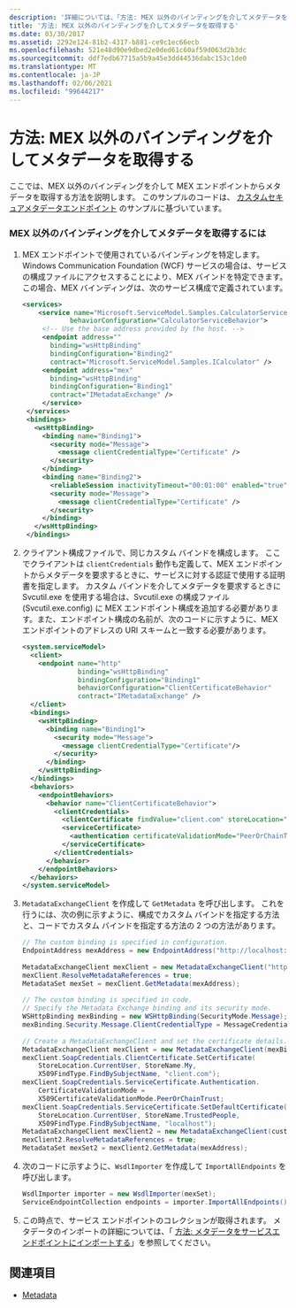 ```yaml
---
description: '詳細については、「方法: MEX 以外のバインディングを介してメタデータを取得する」を参照してください。'
title: '方法: MEX 以外のバインディングを介してメタデータを取得する'
ms.date: 03/30/2017
ms.assetid: 2292e124-81b2-4317-b881-ce9c1ec66ecb
ms.openlocfilehash: 521e48d90e9dbed2e0ded61c60af59d063d2b3dc
ms.sourcegitcommit: ddf7edb67715a5b9a45e3dd44536dabc153c1de0
ms.translationtype: MT
ms.contentlocale: ja-JP
ms.lasthandoff: 02/06/2021
ms.locfileid: "99644217"
---
```

# <a name="how-to-retrieve-metadata-over-a-non-mex-binding"></a>方法: MEX 以外のバインディングを介してメタデータを取得する

ここでは、MEX 以外のバインディングを介して MEX エンドポイントからメタデータを取得する方法を説明します。 このサンプルのコードは、 [カスタムセキュアメタデータエンドポイント](../samples/custom-secure-metadata-endpoint.md) のサンプルに基づいています。  
  
### <a name="to-retrieve-metadata-over-a-non-mex-binding"></a>MEX 以外のバインディングを介してメタデータを取得するには  
  
1. MEX エンドポイントで使用されているバインディングを特定します。 Windows Communication Foundation (WCF) サービスの場合は、サービスの構成ファイルにアクセスすることにより、MEX バインドを特定できます。 この場合、MEX バインディングは、次のサービス構成で定義されています。  
  
    ```xml  
    <services>  
        <service name="Microsoft.ServiceModel.Samples.CalculatorService"  
                behaviorConfiguration="CalculatorServiceBehavior">  
         <!-- Use the base address provided by the host. -->  
         <endpoint address=""  
           binding="wsHttpBinding"  
           bindingConfiguration="Binding2"  
           contract="Microsoft.ServiceModel.Samples.ICalculator" />  
         <endpoint address="mex"  
           binding="wsHttpBinding"  
           bindingConfiguration="Binding1"  
           contract="IMetadataExchange" />  
         </service>  
     </services>  
     <bindings>  
       <wsHttpBinding>  
         <binding name="Binding1">  
           <security mode="Message">  
             <message clientCredentialType="Certificate" />  
           </security>  
         </binding>  
         <binding name="Binding2">  
           <reliableSession inactivityTimeout="00:01:00" enabled="true" />  
           <security mode="Message">  
             <message clientCredentialType="Certificate" />  
           </security>  
         </binding>  
       </wsHttpBinding>  
     </bindings>  
    ```  
  
2. クライアント構成ファイルで、同じカスタム バインドを構成します。 ここでクライアントは `clientCredentials` 動作も定義して、MEX エンドポイントからメタデータを要求するときに、サービスに対する認証で使用する証明書を指定します。 カスタム バインドを介してメタデータを要求するときに Svcutil.exe を使用する場合は、Svcutil.exe の構成ファイル (Svcutil.exe.config) に MEX エンドポイント構成を追加する必要があります。また、エンドポイント構成の名前が、次のコードに示すように、MEX エンドポイントのアドレスの URI スキームと一致する必要があります。  
  
    ```xml  
    <system.serviceModel>  
      <client>  
        <endpoint name="http"  
                  binding="wsHttpBinding"  
                  bindingConfiguration="Binding1"  
                  behaviorConfiguration="ClientCertificateBehavior"  
                  contract="IMetadataExchange" />  
      </client>  
      <bindings>  
        <wsHttpBinding>  
          <binding name="Binding1">  
            <security mode="Message">  
              <message clientCredentialType="Certificate"/>  
            </security>  
          </binding>  
        </wsHttpBinding>  
      </bindings>  
      <behaviors>  
        <endpointBehaviors>  
          <behavior name="ClientCertificateBehavior">  
            <clientCredentials>  
              <clientCertificate findValue="client.com" storeLocation="CurrentUser" storeName="My" x509FindType="FindBySubjectName" />  
              <serviceCertificate>  
                <authentication certificateValidationMode="PeerOrChainTrust" />  
              </serviceCertificate>  
            </clientCredentials>  
          </behavior>  
        </endpointBehaviors>  
      </behaviors>
    </system.serviceModel>  
    ```  
  
3. `MetadataExchangeClient` を作成して `GetMetadata` を呼び出します。 これを行うには、次の例に示すように、構成でカスタム バインドを指定する方法と、コードでカスタム バインドを指定する方法の 2 つの方法があります。  
  
    ```csharp
    // The custom binding is specified in configuration.  
    EndpointAddress mexAddress = new EndpointAddress("http://localhost:8000/ServiceModelSamples/Service/mex");  
  
    MetadataExchangeClient mexClient = new MetadataExchangeClient("http");  
    mexClient.ResolveMetadataReferences = true;  
    MetadataSet mexSet = mexClient.GetMetadata(mexAddress);  
  
    // The custom binding is specified in code.  
    // Specify the Metadata Exchange binding and its security mode.  
    WSHttpBinding mexBinding = new WSHttpBinding(SecurityMode.Message);  
    mexBinding.Security.Message.ClientCredentialType = MessageCredentialType.Certificate;  
  
    // Create a MetadataExchangeClient and set the certificate details.  
    MetadataExchangeClient mexClient = new MetadataExchangeClient(mexBinding);  
    mexClient.SoapCredentials.ClientCertificate.SetCertificate(  
        StoreLocation.CurrentUser, StoreName.My,  
        X509FindType.FindBySubjectName, "client.com");  
    mexClient.SoapCredentials.ServiceCertificate.Authentication.  
        CertificateValidationMode =  
        X509CertificateValidationMode.PeerOrChainTrust;  
    mexClient.SoapCredentials.ServiceCertificate.SetDefaultCertificate(  
        StoreLocation.CurrentUser, StoreName.TrustedPeople,  
        X509FindType.FindBySubjectName, "localhost");  
    MetadataExchangeClient mexClient2 = new MetadataExchangeClient(customBinding);  
    mexClient2.ResolveMetadataReferences = true;  
    MetadataSet mexSet2 = mexClient2.GetMetadata(mexAddress);  
    ```  
  
4. 次のコードに示すように、`WsdlImporter` を作成して `ImportAllEndpoints` を呼び出します。  
  
    ```csharp
    WsdlImporter importer = new WsdlImporter(mexSet);  
    ServiceEndpointCollection endpoints = importer.ImportAllEndpoints();  
    ```  
  
5. この時点で、サービス エンドポイントのコレクションが取得されます。 メタデータのインポートの詳細については、「 [方法: メタデータをサービスエンドポイントにインポートする](../feature-details/how-to-import-metadata-into-service-endpoints.md)」を参照してください。  
  
## <a name="see-also"></a>関連項目

- [Metadata](../feature-details/metadata.md)
